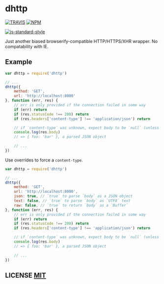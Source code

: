 # dhttp

[![TRAVIS](https://secure.travis-ci.org/dcousens/dhttp.png)](http://travis-ci.org/dcousens/dhttp)
[![NPM](http://img.shields.io/npm/v/dhttp.svg)](https://www.npmjs.org/package/dhttp)

[![js-standard-style](https://cdn.rawgit.com/feross/standard/master/badge.svg)](https://github.com/feross/standard)

Just another biased browserify-compatible HTTP/HTTPS/XHR wrapper.
No compatability with IE.

## Example

``` javascript
var dhttp = require('dhttp')

// ...
dhttp({
	method: 'GET',
	url: 'http://localhost:8000'
}, function (err, res) {
	// err is only provided if the connection failed in some way
	if (err) return
	if (res.statusCode !== 200) return
	if (res.headers['content-type'] !== 'application/json') return

	// if `content-type` was unknown, expect body to be `null` (unless an override is given).
	console.log(res.body)
	// => { foo: 'bar' }, a parsed JSON object
	
	// ...
})
```

Use overrides to force a `content-type`.

``` javascript
var dhttp = require('dhttp')

// ...
dhttp({
	method: 'GET',
	url: 'http://localhost:8000',
	json: true, // `true` to parse `body` as a JSON object
	text: false, // `true` to parse `body` as `UTF8` text
	raw: false, // `true` to return `body` as a `Buffer`
}, function (err, res) {
	// err is only provided if the connection failed in some way
	if (err) return
	if (res.statusCode !== 200) return
	if (res.headers['content-type'] !== 'application/json') return

	// if `content-type` was unknown, expect body to be `null` (unless an override is given).
	console.log(res.body)
	// => { foo: 'bar' }, a parsed JSON object
	
	// ...
})
```

## LICENSE [MIT](LICENSE)
